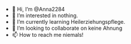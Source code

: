 - 👋 Hi, I’m @Anna2284
- 👀 I’m interested in nothing.
- 🌱 I’m currently learning Heilerziehungspflege.
- 💞️ I’m looking to collaborate on keine Ahnung
- 📫 How to reach me niemals!

<!---
Anna2284/Anna2284 is a ✨ special ✨ repository because its `README.md` (this file) appears on your GitHub profile.
You can click the Preview link to take a look at your changes.
--->
